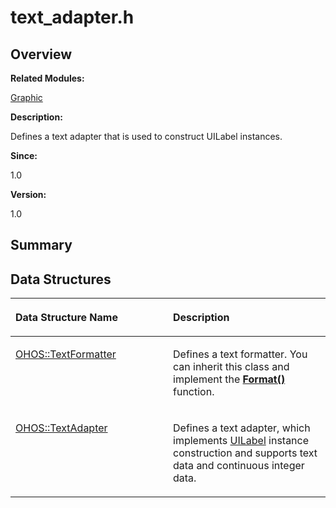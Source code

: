 # text\_adapter.h<a name="EN-US_TOPIC_0000001054718107"></a>

## **Overview**<a name="section134843876093527"></a>

**Related Modules:**

[Graphic](graphic.md)

**Description:**

Defines a text adapter that is used to construct UILabel instances. 

**Since:**

1.0

**Version:**

1.0

## **Summary**<a name="section69881009093527"></a>

## Data Structures<a name="nested-classes"></a>

<a name="table657843039093527"></a>
<table><thead align="left"><tr id="row902986332093527"><th class="cellrowborder" valign="top" width="50%" id="mcps1.1.3.1.1"><p id="p986668511093527"><a name="p986668511093527"></a><a name="p986668511093527"></a>Data Structure Name</p>
</th>
<th class="cellrowborder" valign="top" width="50%" id="mcps1.1.3.1.2"><p id="p1776814240093527"><a name="p1776814240093527"></a><a name="p1776814240093527"></a>Description</p>
</th>
</tr>
</thead>
<tbody><tr id="row995504742093527"><td class="cellrowborder" valign="top" width="50%" headers="mcps1.1.3.1.1 "><p id="p2008133024093527"><a name="p2008133024093527"></a><a name="p2008133024093527"></a><a href="ohos-textformatter.md">OHOS::TextFormatter</a></p>
</td>
<td class="cellrowborder" valign="top" width="50%" headers="mcps1.1.3.1.2 "><p id="p2056195048093527"><a name="p2056195048093527"></a><a name="p2056195048093527"></a>Defines a text formatter. You can inherit this class and implement the <strong id="b243512071093527"><a name="b243512071093527"></a><a name="b243512071093527"></a><a href="graphic.md#ga183cac282667493fa2a008f9a7f4f9d2">Format()</a></strong> function. </p>
</td>
</tr>
<tr id="row1000667560093527"><td class="cellrowborder" valign="top" width="50%" headers="mcps1.1.3.1.1 "><p id="p771266184093527"><a name="p771266184093527"></a><a name="p771266184093527"></a><a href="ohos-textadapter.md">OHOS::TextAdapter</a></p>
</td>
<td class="cellrowborder" valign="top" width="50%" headers="mcps1.1.3.1.2 "><p id="p2033606450093527"><a name="p2033606450093527"></a><a name="p2033606450093527"></a>Defines a text adapter, which implements <a href="ohos-uilabel.md">UILabel</a> instance construction and supports text data and continuous integer data. </p>
</td>
</tr>
</tbody>
</table>

